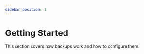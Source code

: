 ```yaml
---
sidebar_position: 1
---
```


# Getting Started
This section covers how backups work and how to configure them.